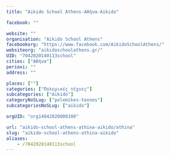 ```yaml
---
title: "Aikido School Athens-Αθήνα-Aikido"

facebook: ""

website: ""
organisation: "Aikido School Athens"
facebookorg: "https://www.facebook.com/AikidoSchoolAthens/"
websiteorg: "aikidoschoolathens.gr/"
UID: "7042020140113school"
cities: ["Αθήνα"]
perioxi: ""
address: ""

places: [""]
categories: ["Πολεμικές τέχνες"]
subcategories: ["Aikido"]
categoryNoSLug: ["polemikes-texnes"]
subcategoriesNoSLug: ["aikido"]

orgUID: "org14042020000100"

url: "aikido-school-athens-athina-aikido/athina"
slug: "aikido-school-athens-athina-aikido"
aliases:
    - /7042020140113school
---
```





